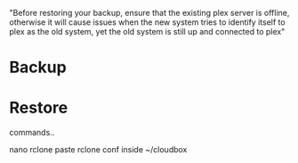 "Before restoring your backup, ensure that the existing plex server is offline, otherwise it will cause issues when the new system tries to identify itself to plex as the old system, yet the old system is still up and connected to plex"

# Backup

# Restore

commands..


nano rclone
paste rclone conf inside ~/cloudbox